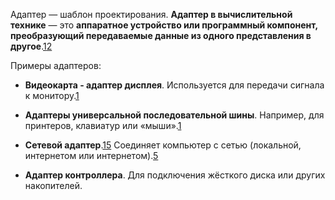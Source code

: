  Адаптер — шаблон проектирования. 
**Адаптер в вычислительной технике** — это **аппаратное устройство или программный компонент, преобразующий передаваемые данные из одного представления в другое**.[1](https://ru.ruwiki.ru/wiki/%D0%90%D0%B4%D0%B0%D0%BF%D1%82%D0%B5%D1%80_(%D0%B2%D1%8B%D1%87%D0%B8%D1%81%D0%BB%D0%B8%D1%82%D0%B5%D0%BB%D1%8C%D0%BD%D0%B0%D1%8F_%D1%82%D0%B5%D1%85%D0%BD%D0%B8%D0%BA%D0%B0) "ru.ruwiki.ru – Адаптер (вычислительная техника) — РУВИКИ")[2](https://ru.wikipedia.org/wiki/%D0%90%D0%B4%D0%B0%D0%BF%D1%82%D0%B5%D1%80_(%D0%B2%D1%8B%D1%87%D0%B8%D1%81%D0%BB%D0%B8%D1%82%D0%B5%D0%BB%D1%8C%D0%BD%D0%B0%D1%8F_%D1%82%D0%B5%D1%85%D0%BD%D0%B8%D0%BA%D0%B0) "ru.wikipedia.org – Адаптер (вычислительная техника) — Википедия")

Примеры адаптеров:

- **Видеокарта - адаптер дисплея**. Используется для передачи сигнала к монитору.[1](https://ru.ruwiki.ru/wiki/%D0%90%D0%B4%D0%B0%D0%BF%D1%82%D0%B5%D1%80_(%D0%B2%D1%8B%D1%87%D0%B8%D1%81%D0%BB%D0%B8%D1%82%D0%B5%D0%BB%D1%8C%D0%BD%D0%B0%D1%8F_%D1%82%D0%B5%D1%85%D0%BD%D0%B8%D0%BA%D0%B0) "ru.ruwiki.ru – Адаптер (вычислительная техника) — РУВИКИ")
    
- **Адаптеры универсальной последовательной шины**. Например, для принтеров, клавиатур или «мыши».[1](https://ru.ruwiki.ru/wiki/%D0%90%D0%B4%D0%B0%D0%BF%D1%82%D0%B5%D1%80_(%D0%B2%D1%8B%D1%87%D0%B8%D1%81%D0%BB%D0%B8%D1%82%D0%B5%D0%BB%D1%8C%D0%BD%D0%B0%D1%8F_%D1%82%D0%B5%D1%85%D0%BD%D0%B8%D0%BA%D0%B0) "ru.ruwiki.ru – Адаптер (вычислительная техника) — РУВИКИ")
    
- **Сетевой адаптер**.[1](https://ru.ruwiki.ru/wiki/%D0%90%D0%B4%D0%B0%D0%BF%D1%82%D0%B5%D1%80_(%D0%B2%D1%8B%D1%87%D0%B8%D1%81%D0%BB%D0%B8%D1%82%D0%B5%D0%BB%D1%8C%D0%BD%D0%B0%D1%8F_%D1%82%D0%B5%D1%85%D0%BD%D0%B8%D0%BA%D0%B0) "ru.ruwiki.ru – Адаптер (вычислительная техника) — РУВИКИ")[5](https://msk.tele2.ru/journal/article/what-is-a-network-adapter "msk.tele2.ru – Что такое сетевой адаптер: зачем он нужен, функция...") Соединяет компьютер с сетью (локальной, интернетом или интернетом).[5](https://msk.tele2.ru/journal/article/what-is-a-network-adapter "msk.tele2.ru – Что такое сетевой адаптер: зачем он нужен, функция...")
    
- **Адаптер контроллера**. Для подключения жёсткого диска или других накопителей.